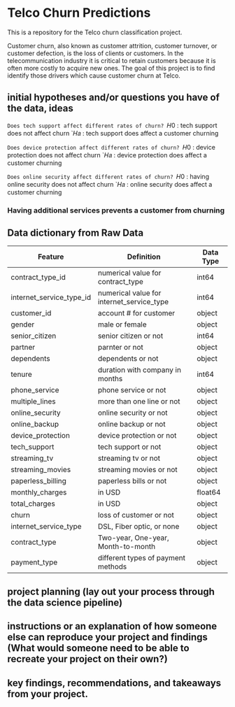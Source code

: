 # Telco Churn Predictions

This is a repository for the Telco churn classification project.


Customer churn, also known as customer attrition, customer turnover, or customer defection, is the loss of clients or customers. In the telecommunication industry it is critical to retain customers because it is often more costly to acquire new ones. The goal of this project is to find identify those drivers which cause customer churn at Telco.


## initial hypotheses and/or questions you have of the data, ideas

`Does tech support affect different rates of churn?
`𝐻0  : tech support does not affect churn
`𝐻𝑎  : tech support does affect a customer churning

`Does device protection affect different rates of churn?
`𝐻0  : device protection does not affect churn
`𝐻𝑎  : device protection does affect a customer churning

`Does online security affect different rates of churn?
`𝐻0  : having online security does not affect churn
`𝐻𝑎  : online security does affect a customer churning

### Having additional services prevents a customer from churning


## Data dictionary from Raw Data

| Feature                   | Definition                               | Data Type       |
|---------------------------|------------------------------------------|-----------------|
|contract_type_id           |numerical value for contract_type         | int64           |
|internet_service_type_id   |numerical value for internet_service_type | int64           |              
|customer_id                |account # for customer                    | object          |
|gender                     |male or female                            | object          |
|senior_citizen             |senior citizen or not                     | int64           |
|partner                    |parnter or not                            | object          |
|dependents                 |dependents or not                         | object          |
|tenure                     |duration with company in months           | int64           |
|phone_service              |phone service or not                      | object          |
|multiple_lines             |more than one line or not                 | object          |
|online_security            |online security or not                    | object          |
|online_backup              |online backup or not                      | object          |
|device_protection          |device protection or not                  | object          |
|tech_support               |tech support or not                       | object          |
|streaming_tv               |streaming tv or not                       | object          |
|streaming_movies           |streaming movies or not                   | object          |
|paperless_billing          |paperless bills or not                    | object          |
|monthly_charges            | in USD                                   | float64         |
|total_charges              | in USD                                   | object          |
|churn                      | loss of customer or not                  | object          |
|internet_service_type      | DSL, Fiber optic, or none                | object          |
|contract_type              | Two-year, One-year, Month-to-month       | object          |
|payment_type               | different types of payment methods       | object          |



## project planning (lay out your process through the data science pipeline)



## instructions or an explanation of how someone else can reproduce your project and findings (What would someone need to be able to recreate your project on their own?)



## key findings, recommendations, and takeaways from your project.

